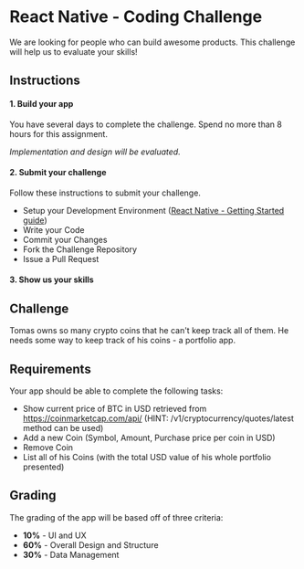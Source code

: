 
# React Native - Coding Challenge

We are looking for people who can build awesome products. This challenge will help us to evaluate your skills!

## Instructions
#### 1. Build your app
You have several days to complete the challenge. Spend no more than 8 hours for this assignment.

*Implementation and design will be evaluated.*
#### 2. Submit your challenge
Follow these instructions to submit your challenge.
* Setup your Development Environment ([React Native - Getting Started guide](https://facebook.github.io/react-native/docs/getting-started.html))
* Write your Code
* Commit your Changes
* Fork the Challenge Repository
* Issue a Pull Request


#### 3. Show us your skills

## Challenge
Tomas owns so many crypto coins that he can't keep track all of them. He needs some way to keep track of his coins - a portfolio app.

## Requirements
Your app should be able to complete the following tasks:
* Show current price of BTC in USD retrieved from https://coinmarketcap.com/api/ (HINT: /v1/cryptocurrency/quotes/latest method can be used)
* Add a new Coin (Symbol, Amount, Purchase price per coin in USD)
* Remove Coin
* List all of his Coins (with the total USD value of his whole portfolio presented)

## Grading
The grading of the app  will be based off of three criteria:
* **10%** - UI and UX
* **60%** - Overall Design and Structure
* **30%** - Data Management
